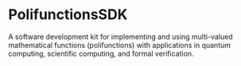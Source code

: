 # PolifunctionsSDK
A software development kit for implementing and using multi-valued mathematical functions (polifunctions) with applications in quantum computing, scientific computing, and formal verification.

